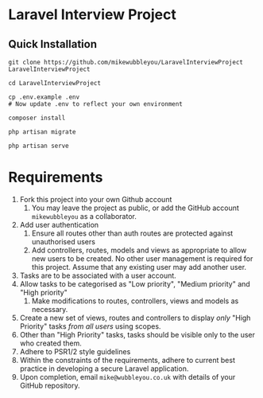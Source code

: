 # Laravel Interview Project

## Quick Installation

    git clone https://github.com/mikewubbleyou/LaravelInterviewProject LaravelInterviewProject

    cd LaravelInterviewProject
    
    cp .env.example .env
    # Now update .env to reflect your own environment

    composer install

    php artisan migrate

    php artisan serve

# Requirements

1. Fork this project into your own Github account
   1. You may leave the project as public, or add the GitHub account `mikewubbleyou` as a collaborator.
1. Add user authentication
   1. Ensure all routes other than auth routes are protected against unauthorised users
   1. Add controllers, routes, models and views as appropriate to allow new users to be created. 
   No other user management is required for this project. Assume that any existing user may add another user.
1. Tasks are to be associated with a user account.
1. Allow tasks to be categorised as "Low priority", "Medium priority" and "High priority"
   1. Make modifications to routes, controllers, views and models as necessary.
1. Create a new set of views, routes and controllers to display *only* "High Priority" tasks _from all users_ using scopes.
1. Other than "High Priority" tasks, tasks should be visible only to the user who created them.
1. Adhere to PSR1/2 style guidelines
1. Within the constraints of the requirements, adhere to current best practice in developing a secure Laravel application.
1. Upon completion, email `mike@wubbleyou.co.uk` with details of your GitHub repository.